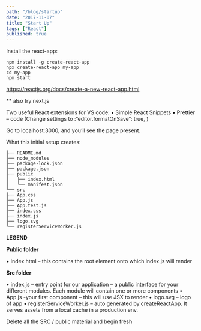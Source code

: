 ```yaml
---
path: "/blog/startup"
date: "2017-11-07"
title: "Start Up"
tags: ["React"]
published: true
---
```


Install the react-app:

```
npm install -g create-react-app
npx create-react-app my-app
cd my-app
npm start
```

https://reactjs.org/docs/create-a-new-react-app.html

\*\* also try next.js

Two useful React extensions for VS code:
• Simple React Snippets
• Prettier – code (Change settings to :“editor.formatOnSave”: true, )

Go to localhost:3000, and you’ll see the page present.

What this initial setup creates:

    ├── README.md
    ├── node_modules
    ├── package-lock.json
    ├── package.json
    ├── public
    │   ├── index.html
    │   └── manifest.json
    └── src
    ├── App.css
    ├── App.js
    ├── App.test.js
    ├── index.css
    ├── index.js
    ├── logo.svg
    └── registerServiceWorker.js

**LEGEND**

**Public folder**

• index.html – this contains the root element onto which index.js will render

**Src folder**

• index.js – entry point for our application – a public interface for your different modules. Each module will contain one or more components
• App.js -your first component – this will use JSX to render
• logo.svg – logo of app
• registerServiceWorker.js – auto generated by createReactApp. It serves assets from a local cache in a production env.

Delete all the SRC / public material and begin fresh
